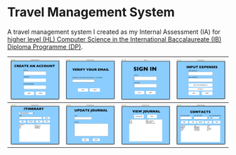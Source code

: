# Travel Management System

A travel management system I created as my Internal Assessment (IA) for [higher level (HL) Computer Science in the International Baccalaureate (IB) Diploma Programme (DP)](https://www.ibo.org/programmes/diploma-programme/curriculum/sciences/computer-science/).

![Create an account page screenshot](./screenshots/create_account_ss.png)  |  ![Verify email page screenshot](./screenshots/verify_email_ss.png) | ![Sign in page screenshot](./screenshots/sign_in_ss.png)  |  ![Input expenses page screenshote](./screenshots/input_expenses_ss.png)
:----------------------------------------------------------------:|:----------------------------------------------------------------:|:----------------------------------------------------------------:|:----------------------------------------------------------------:|
![Itinerary page screenshot](./screenshots/itinerary_ss.png)  |  ![Update journal page screenshot](./screenshots/update_journal_ss.png) | ![View journal page screenshot](./screenshots/view_journal_ss.png)  |  ![Contacts page screenshot](./screenshots/contacts_ss.png)